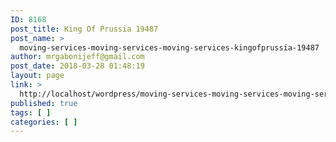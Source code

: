 ```yaml
---
ID: 8168
post_title: King Of Prussia 19487
post_name: >
  moving-services-moving-services-moving-services-kingofprussia-19487
author: mrgabonijeff@gmail.com
post_date: 2018-03-28 01:48:19
layout: page
link: >
  http://localhost/wordpress/moving-services-moving-services-moving-services-kingofprussia-19487/
published: true
tags: [ ]
categories: [ ]
---
```

